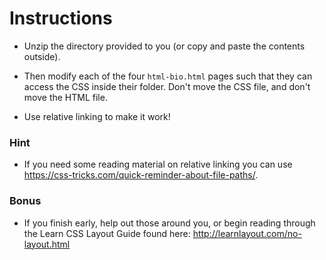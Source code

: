 # Instructions

- Unzip the directory provided to you (or copy and paste the contents outside).

- Then modify each of the four `html-bio.html` pages such that they can access the CSS inside their folder. Don't move the CSS file, and don't move the HTML file.

- Use relative linking to make it work!

### Hint

- If you need some reading material on relative linking you can use <https://css-tricks.com/quick-reminder-about-file-paths/>.

### Bonus

- If you finish early, help out those around you, or begin reading through the Learn CSS Layout Guide found here: <http://learnlayout.com/no-layout.html>
